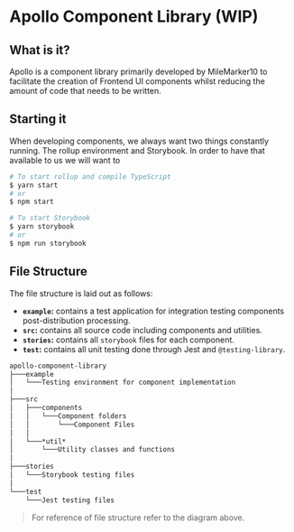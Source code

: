 # Apollo Component Library (WIP)

## What is it?
Apollo is a component library primarily developed by MileMarker10 to facilitate the creation of Frontend UI components whilst reducing the amount of code that needs to be written.

## Starting it
When developing components, we always want two things constantly running. The rollup environment and Storybook. In order to have that available to us we will want to

```bash
# To start rollup and compile TypeScript
$ yarn start
# or
$ npm start

# To start Storybook
$ yarn storybook
# or
$ npm run storybook
```

## File Structure
The file structure is laid out as follows:
- **`example`:** contains a test application for integration testing components post-distribution processing.
- **`src`:** contains all source code including components and utilities.
- **`stories`:** contains all `storybook` files for each component.
- **`test`:** contains all unit testing done through Jest and `@testing-library`.

```Markdown
apollo-component-library
├───example
│   └───Testing environment for component implementation
│
├───src
│   ├───components
│   │   └───Component folders
│   │       └───Component Files
│   │
│   └───*util*
│       └───Utility classes and functions
│
├───stories
│   └───Storybook testing files
│
└───test
    └───Jest testing files
```
> For reference of file structure refer to the diagram above.
